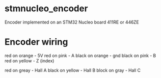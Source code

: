 # stmnucleo_encoder
Encoder implemented on an STM32 Nucleo board 411RE or 446ZE

# Encoder wiring 

red on orange - 5V
red on pink - A
black on orange - gnd
black on pink - B
red on yellow - Z (index)

red on greay - Hall A
black on yellow - Hall B
block on gray - Hall C
